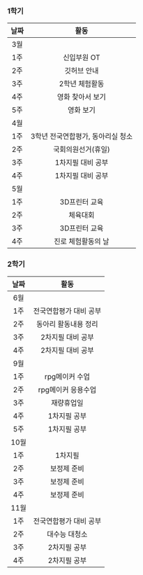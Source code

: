 ### 1학기
| 날짜 | 활동 |
| :-----: | :-----: |
| 3월 ||
| 1주 | 신입부원 OT |
| 2주 | 깃허브 안내 |
| 3주 | 2학년 체험활동 |
| 4주 | 영화 찾아서 보기 |
| 5주 | 영화 보기 |
| 4월 ||
| 1주 | 3학년 전국연합평가, 동아리실 청소 |
| 2주 | 국회의원선거(휴일) |
| 3주 | 1차지필 대비 공부 |
| 4주 | 1차지필 대비 공부 |
| 5월 ||
| 1주 | 3D프린터 교육 |
| 2주 | 체육대회 |
| 3주 | 3D프린터 교육 |
| 4주 | 진로 체험활동의 날 |

### 2학기
| 날짜 | 활동 |
| :-----: | :-----: |
| 6월 ||
| 1주 | 전국연합평가 대비 공부 |
| 2주 | 동아리 활동내용 정리 |
| 3주 | 2차지필 대비 공부 |
| 4주 | 2차지필 대비 공부 |
| 9월 ||
| 1주 | rpg메이커 수업 |
| 2주 | rpg메이커 응용수업 |
| 3주 | 재량휴업일 |
| 4주 | 1차지필 공부 |
| 5주 | 1차지필 공부 |
| 10월 ||
| 1주 | 1차지필 |
| 2주 | 보정제 준비 |
| 3주 | 보정제 준비 |
| 4주 | 보정제 준비 |
| 11월 ||
| 1주 | 전국연합평가 대비 공부 |
| 2주 | 대수능 대청소 |
| 3주 | 2차지필 공부 |
| 4주 | 2차지필 공부 |
